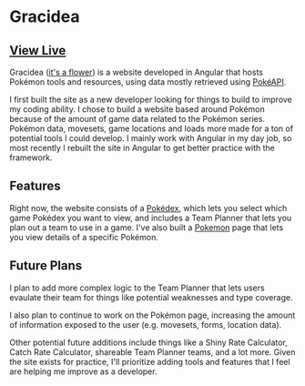 
# Gracidea

## [View Live](https://gracidea.com)

Gracidea ([it's a flower](https://bulbapedia.bulbagarden.net/wiki/Gracidea)) is a website developed in Angular that hosts Pokémon tools and resources, using data mostly retrieved using [PokéAPI](https://pokeapi.co/docs/v2). 

I first built the site as a new developer looking for things to build to improve my coding ability. I chose to build a website based around Pokémon because of the amount of game data related to the Pokémon series. Pokémon data, movesets, game locations and loads more made for a ton of potential tools I could develop. I mainly work with Angular in my day job, so most recently I rebuilt the site in Angular to get better practice with the framework.

## Features

Right now, the website consists of a [Pokédex](https://gracidea.com/pokedex), which lets you select which game Pokédex you want to view, and includes a Team Planner that lets you plan out a team to use in a game. I've also built a [Pokemon](https://gracidea.com/pokemon/222) page that lets you view details of a specific Pokémon.

## Future Plans

I plan to add more complex logic to the Team Planner that lets users evaulate their team for things like potential weaknesses and type coverage.

I also plan to continue to work on the Pokémon page, increasing the amount of information exposed to the user  (e.g. movesets, forms, location data).

Other potential future additions include things like a Shiny Rate Calculator, Catch Rate Calculator, shareable Team Planner teams, and a lot more. Given the site exists for practice, I'll prioritize adding tools and features that I feel are helping me improve as a developer. 
